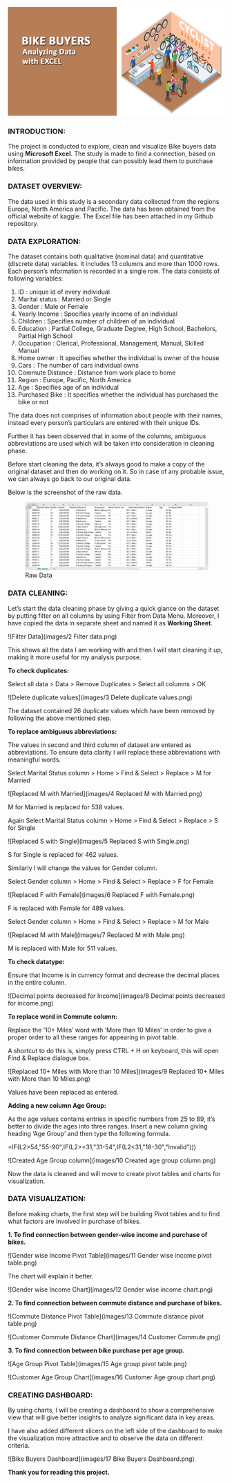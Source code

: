 ![](images/cover-photo-4.jpg)

### INTRODUCTION:

The project is conducted to explore, clean and visualize Bike buyers data using **Microsoft Excel**. The study is made to find a connection, based on information provided by people that can possibly lead them to purchase bikes.

### DATASET OVERVIEW:

The data used in this study is a secondary data collected from the regions Europe, North America and Pacific. The data has been obtained from the official website of kaggle. The Excel file has been attached in my Github repository.

### DATA EXPLORATION:

The dataset contains both qualitative (nominal data) and quantitative (discrete data) variables.  It includes 13 columns and more than 1000 rows. Each person’s information is recorded in a single row. The data consists of following variables:

1.	ID : unique id of every individual 
2.	Marital status : Married or Single
3.	Gender : Male or Female
4.	Yearly Income : Specifies yearly income of an individual
5.	Children : Specifies number of children of an individual
6.	Education : Partial College, Graduate Degree, High School, Bachelors, Partial High School
7.	Occupation : Clerical, Professional, Management, Manual, Skilled Manual
8.	Home owner : It specifies whether the individual is owner of the house
9.	Cars : The number of cars individual owns
10.	Commute Distance : Distance from work place to home
11.	Region : Europe, Pacific, North America
12.	Age : Specifies age of an individual
13.	Purchased Bike : It specifies whether the individual has purchased the bike or not

The data does not comprises of information about people with their names, instead every person’s particulars are entered with their unique IDs. 

Further it has been observed that in some of the columns, ambiguous abbreviations are used which will be taken into consideration in cleaning phase. 

Before start cleaning the data, it’s always good to make a copy of the original dataset and then do working on it. So in case of any probable issue, we can always go back to our original data.

Below is the screenshot of the raw data.

<figure>
    <img src="images/1 Raw data.png" text-align="center"
         alt="Raw Data">
    <figcaption>Raw Data</figcaption>
</figure>

### DATA CLEANING:

Let’s start the data cleaning phase by giving a quick glance on the dataset by putting filter on all columns by using Filter from Data Menu. Moreover, I have copied the data in separate sheet and named it as **Working Sheet**.

![Filter Data](images/2 Filter data.png)

This shows all the data I am working with and then I will start cleaning it up, making it more useful for my analysis purpose.

**To check duplicates:**

Select all data > Data > Remove Duplicates > Select all columns > OK

![Delete duplicate values](images/3 Delete duplicate values.png)

The dataset contained 26 duplicate values which have been removed by following the above mentioned step.

**To replace ambiguous abbreviations:**

The values in second and third column of dataset are entered as abbreviations. To ensure data clarity I will replace these abbreviations with meaningful words.

Select Marital Status column > Home > Find & Select > Replace > M for Married

![Replaced M with Married](images/4 Replaced M with Married.png)

M for Married is replaced for 538 values.

Again Select Marital Status column > Home > Find & Select > Replace > S for Single

![Replaced S with Single](images/5 Replaced S with Single.png)

S for Single is replaced for 462 values.

Similarly I will change the values for Gender column.

Select Gender column > Home > Find & Select > Replace > F for Female

![Replaced F with Female](images/6 Replaced F with Female.png)

F is replaced with Female for 489 values.

Select Gender column > Home > Find & Select > Replace > M for Male

![Replaced M with Male](images/7 Replaced M with Male.png)

M is replaced with Male for 511 values.

**To check datatype:**

Ensure that Income is in currency format and decrease the decimal places in the entire column.

![Decimal points decreased for Income](images/8 Decimal points decreased for income.png)

**To replace word in Commute column:**

Replace the ‘10+ Miles’ word with ‘More than 10 Miles’ in order to give a proper order to all these ranges for appearing in pivot table.

A shortcut to do this is, simply press CTRL + H on keyboard, this will open Find & Replace dialogue box.

![Replaced 10+ Miles with More than 10 Miles](images/9 Replaced 10+ Miles with More than 10 Miles.png)

Values have been replaced as entered.

**Adding a new column Age Group:**

As the age values contains entries in specific numbers from 25 to 89, it’s better to divide the ages into three ranges. Insert a new column giving heading ‘Age Group’ and then type the following formula.

=IF(L2>54,"55-90",IF(L2>=31,"31-54",IF(L2<31,"18-30","Invalid")))

![Created Age Group column](images/10 Created age group column.png)

Now the data is cleaned and will move to create pivot tables and charts for visualization.

### DATA VISUALIZATION:

Before making charts, the first step will be building Pivot tables and to find what factors are involved in purchase of bikes.

**1.	To find connection between gender-wise income and purchase of bikes.**

![Gender wise Income Pivot Table](images/11 Gender wise income pivot table.png)

The chart will explain it better.

![Gender wise Income Chart](images/12 Gender wise income chart.png)

**2.	To find connection between commute distance and purchase of bikes.**

![Commute Distance Pivot Table](images/13 Commute distance pivot table.png)

![Customer Commute Distance Chart](images/14 Customer Commute.png)

**3.	To find connection between bike purchase per age group.**

![Age Group Pivot Table](images/15 Age group pivot table.png)

![Customer Age Group Chart](images/16 Customer Age group chart.png)

### CREATING DASHBOARD:

By using charts, I will be creating a dashboard to show a comprehensive view that will give better insights to analyze significant data in key areas.

I have also added different slicers on the left side of the dashboard to make the visualization more attractive and to observe the data on different criteria. 

![Bike Buyers Dashboard](images/17 Bike Buyers Dashboard.png)

**Thank you for reading this project.**
